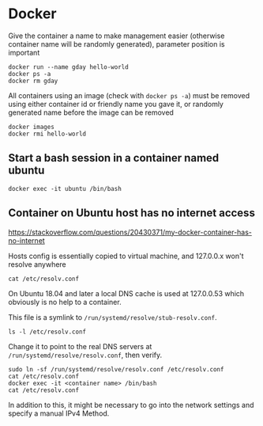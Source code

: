 # Docker

Give the container a name to make management easier (otherwise container name will be randomly generated), parameter position is important
```
docker run --name gday hello-world 
docker ps -a
docker rm gday
```

All containers using an image (check with `docker ps -a`) must be removed using either container id or friendly name you gave it, or randomly generated name before the image can be removed
```
docker images
docker rmi hello-world
```

## Start a bash session in a container named ubuntu

```
docker exec -it ubuntu /bin/bash
```

## Container on Ubuntu host has no internet access

https://stackoverflow.com/questions/20430371/my-docker-container-has-no-internet

Hosts config is essentially copied to virtual machine, and 127.0.0.x won't resolve anywhere
```
cat /etc/resolv.conf
```

On Ubuntu 18.04 and later a local DNS cache is used at 127.0.0.53 which obviously is no help to a container.

This file is a symlink to `/run/systemd/resolve/stub-resolv.conf`.

```
ls -l /etc/resolv.conf
```

Change it to point to the real DNS servers at `/run/systemd/resolve/resolv.conf`, then verify.

```
sudo ln -sf /run/systemd/resolve/resolv.conf /etc/resolv.conf
cat /etc/resolv.conf
docker exec -it <container name> /bin/bash
cat /etc/resolv.conf
```

In addition to this, it might be necessary to go into the network settings and specify a manual IPv4 Method.